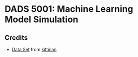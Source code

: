 # DADS 5001: Machine Learning Model Simulation

## Credits

- [Data Set](https://github.com/kittinan/thai-handwriting-number) from [kittinan](https://github.com/kittinan)
